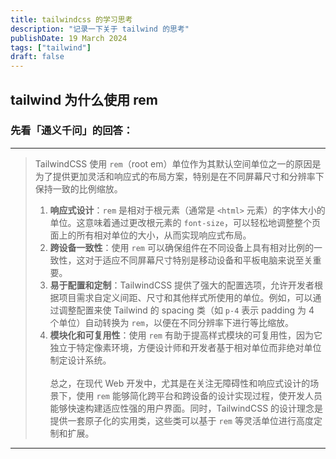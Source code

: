 ```yaml
---
title: tailwindcss 的学习思考
description: "记录一下关于 tailwind 的思考"
publishDate: 19 March 2024
tags: ["tailwind"]
draft: false
---
```


## tailwind 为什么使用 rem

### 先看「通义千问」的回答：

---

> TailwindCSS 使用 `rem`（root em）单位作为其默认空间单位之一的原因是为了提供更加灵活和响应式的布局方案，特别是在不同屏幕尺寸和分辨率下保持一致的比例缩放。
>
> 1. **响应式设计**：`rem` 是相对于根元素（通常是 `<html>` 元素）的字体大小的单位。这意味着通过更改根元素的 `font-size`，可以轻松地调整整个页面上的所有相对单位的大小，从而实现响应式布局。
> 2. **跨设备一致性**：使用 `rem` 可以确保组件在不同设备上具有相对比例的一致性，这对于适应不同屏幕尺寸特别是移动设备和平板电脑来说至关重要。
> 3. **易于配置和定制**：TailwindCSS 提供了强大的配置选项，允许开发者根据项目需求自定义间距、尺寸和其他样式所使用的单位。例如，可以通过调整配置来使 Tailwind 的 spacing 类（如 `p-4` 表示 padding 为 4 个单位）自动转换为 `rem`，以便在不同分辨率下进行等比缩放。
> 4. **模块化和可复用性**：使用 `rem` 有助于提高样式模块的可复用性，因为它独立于特定像素环境，方便设计师和开发者基于相对单位而非绝对单位制定设计系统。<br><br>总之，在现代 Web 开发中，尤其是在关注无障碍性和响应式设计的场景下，使用 `rem` 能够简化跨平台和跨设备的设计实现过程，使开发人员能够快速构建适应性强的用户界面。同时，TailwindCSS 的设计理念是提供一套原子化的实用类，这些类可以基于 `rem` 等灵活单位进行高度定制和扩展。

---
